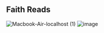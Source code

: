 ## Faith Reads

![Macbook-Air-localhost (1)](https://github.com/user-attachments/assets/98015ce1-fd7f-4591-b15c-e26d1107d760)
![image](https://github.com/user-attachments/assets/53540bfe-3647-4bd9-900d-d6d8665d3fd0)

